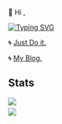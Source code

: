 <div>
  👋 Hi ,
</div>

<a href="https://github.com/jxzho"><img src="https://readme-typing-svg.demolab.com?font=Ubuntu+Sans+Mono&weight=500&size=18&duration=2000&pause=1000&color=4493F8&vCenter=true&width=128&height=28&lines=I+am+Junxio." alt="Typing SVG" /></a>

<div>
  <div>
    <p>
      🌀
      <a href="https://me.junxio.cc" target="_blank">Just Do it.</a>
    </p>
  </div>
  
  <div>
    🌀
    <a href="https://blog.junxio.cc" target="_blank">My Blog.</a>
  </div>
</div>

<h2>Stats</h2>

<div style="margin: 5px 0;">
  <a href="https://github.com/jxzho">
    <img src="https://github-readme-stats.vercel.app/api/top-langs/?username=jxzho&layout=compact&hide=html,css,less,scss" />
  </a>
</div>

<div style="margin: 5px 0;">
  <a href="https://github.com/jxzho">
    <img src="https://github-readme-stats.vercel.app/api?username=jxzho&theme=default&show_icons=true" />
  </a>
</div>


